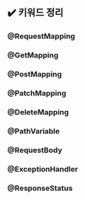 ## ✔️ 키워드 정리

### @RequestMapping

### @GetMapping

### @PostMapping

### @PatchMapping

### @DeleteMapping

### @PathVariable

### @RequestBody

### @ExceptionHandler

### @ResponseStatus
